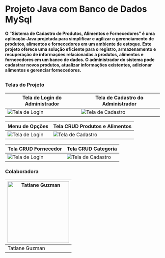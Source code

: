 # Projeto Java com Banco de Dados MySql

<h4>O <strong>"Sistema de Cadastro de Produtos, Alimentos e Fornecedores"</strong> é uma aplicação Java projetada para simplificar e agilizar o gerenciamento de produtos, alimentos e fornecedores em um ambiente de estoque. Este projeto oferece uma solução eficiente para o registro, armazenamento e recuperação de informações relacionadas a produtos, alimentos e fornecedores em um banco de dados. O administrador do sistema pode cadastrar novos produtos, atualizar informações existentes, adicionar alimentos e gerenciar fornecedores.</h4>

##
### Telas do Projeto

| Tela de Login do Administrador | Tela de Cadastro do Administrador |
| ------------------------------ | ------------------------------    |
| ![Tela de Login](https://i.ibb.co/ysr01K0/Tela-de-Login.png) | ![Tela de Cadastro](https://i.ibb.co/zGF9jCH/Tela-de-Cadastro.png) |

| Menu de Opções | Tela CRUD Produtos e Alimentos |
| ------------------------------ | ------------------------------    |
| ![Tela de Login](https://i.ibb.co/BqhMSPj/Menu.png) | ![Tela de Cadastro](https://i.ibb.co/V2w8kdc/CRUD-Produtos.png) |

| Tela CRUD Fornecedor           | Tela CRUD Categoria               |
| ------------------------------ | --------------------------------  |
| ![Tela de Login](https://i.ibb.co/bby7t9Y/CRUD-Fornecedores.png) | ![Tela de Cadastro](https://i.ibb.co/mFmYP5c/CRUD-Categoria.png) |

### Colaboradora
| <a href="https://github.com/tat1546"><img src="https://avatars.githubusercontent.com/u/126589385?v" width="200px;" alt="Tatiane Guzman"/> |
| --- |
| Tatiane Guzman |
